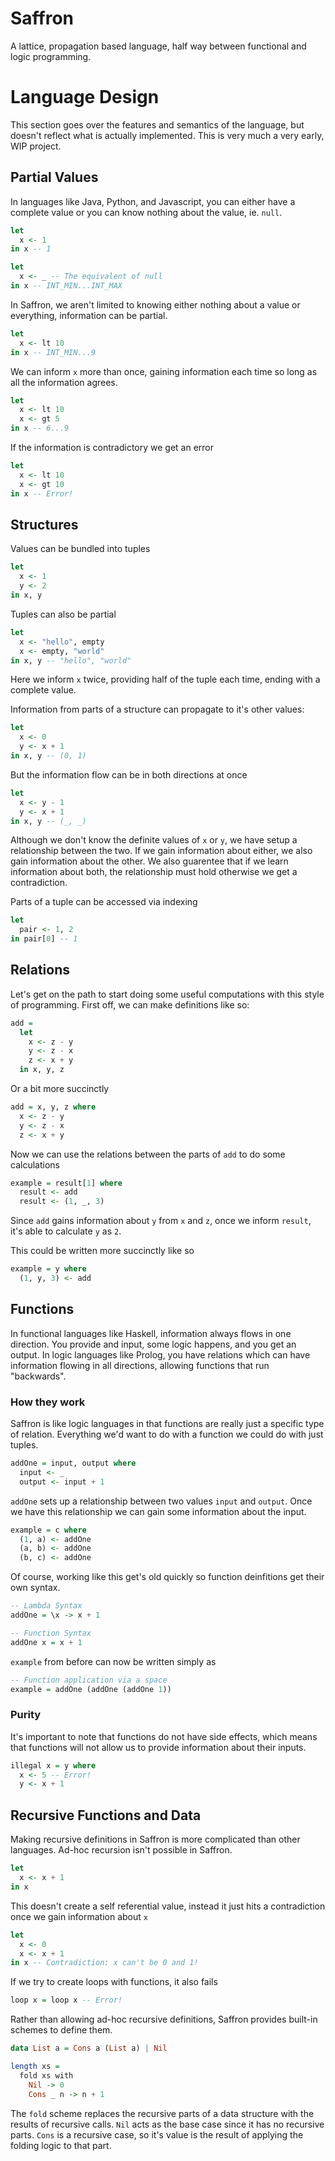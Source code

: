 # Saffron 

A lattice, propagation based language, half way between functional and logic programming.

# Language Design 

This section goes over the features and semantics of the language, but doesn't reflect what is actually implemented. This is very much a very early, WIP project.

## Partial Values 

In languages like Java, Python, and Javascript, you can either have a complete value
or you can know nothing about the value, ie. `null`. 

```haskell
let 
  x <- 1
in x -- 1
```

```haskell
let 
  x <- _ -- The equivalent of null
in x -- INT_MIN...INT_MAX
```

In Saffron, we aren't limited to knowing either nothing about a value
or everything, information can be partial.

```haskell
let
  x <- lt 10
in x -- INT_MIN...9
```

We can inform `x` more than once, gaining information each time so
long as all the information agrees.

```haskell
let 
  x <- lt 10
  x <- gt 5
in x -- 6...9
```

If the information is contradictory we get an error

```haskell
let 
  x <- lt 10
  x <- gt 10
in x -- Error!
```

## Structures

Values can be bundled into tuples

```haskell
let 
  x <- 1
  y <- 2
in x, y
```

Tuples can also be partial

```haskell
let 
  x <- "hello", empty 
  x <- empty, "world" 
in x, y -- "hello", "world"
```

Here we inform `x` twice, providing half of the tuple each time, ending
with a complete value.

Information from parts of a structure can propagate to it's other values:

```haskell
let
  x <- 0 
  y <- x + 1
in x, y -- (0, 1)
```

But the information flow can be in both directions at once

```haskell
let
  x <- y - 1
  y <- x + 1
in x, y -- (_, _)
```

Although we don't know the definite values of `x` or `y`, we have
setup a relationship between the two. If we gain information about
either, we also gain information about the other. We also guarentee
that if we learn information about both, the relationship must hold 
otherwise we get a contradiction.

Parts of a tuple can be accessed via indexing

```haskell
let
  pair <- 1, 2
in pair[0] -- 1
```

## Relations

Let's get on the path to start doing some useful computations with
this style of programming. First off, we can make definitions like so: 

```haskell
add = 
  let 
    x <- z - y
    y <- z - x
    z <- x + y
  in x, y, z
```

Or a bit more succinctly

```haskell
add = x, y, z where
  x <- z - y
  y <- z - x
  z <- x + y
```

Now we can use the relations between the parts of `add` to
do some calculations 

```haskell
example = result[1] where
  result <- add 
  result <- (1, _, 3)
```

Since `add` gains information about `y` from `x` and `z`,
once we inform `result`, it's able to calculate `y` as `2`. 

This could be written more succinctly like so

```haskell
example = y where
  (1, y, 3) <- add 
```

## Functions

In functional languages like Haskell, information always flows in
one direction. You provide and input, some logic happens, and you
get an output. In logic languages like Prolog, you have relations 
which can have information flowing in all directions, allowing 
functions that run "backwards". 

### How they work 

Saffron is like logic languages in that functions are really just
a specific type of relation. Everything we'd want to do with a 
function we could do with just tuples.

```haskell
addOne = input, output where 
  input <- _ 
  output <- input + 1
```

`addOne` sets up a relationship between two values `input` and `output`. 
Once we have this relationship we can gain some information about the
input.

```haskell
example = c where
  (1, a) <- addOne
  (a, b) <- addOne
  (b, c) <- addOne
``` 

Of course, working like this get's old quickly so function deinfitions
get their own syntax. 

```haskell
-- Lambda Syntax
addOne = \x -> x + 1

-- Function Syntax
addOne x = x + 1
```

`example` from before can now be written simply as

```haskell
-- Function application via a space
example = addOne (addOne (addOne 1))
```

### Purity

It's important to note that functions do not have side effects, 
which means that functions will not allow us to provide information
about their inputs. 

```haskell
illegal x = y where
  x <- 5 -- Error!
  y <- x + 1
```

## Recursive Functions and Data

Making recursive definitions in Saffron is more complicated than
other languages.  Ad-hoc recursion isn't possible in Saffron.

```haskell
let
  x <- x + 1
in x 
```

This doesn't create a self referential value, instead it just 
hits a contradiction once we gain information about `x`

```haskell
let
  x <- 0
  x <- x + 1 
in x -- Contradiction: x can't be 0 and 1!
```

If we try to create loops with functions, it also fails

```haskell
loop x = loop x -- Error!
```

Rather than allowing ad-hoc recursive definitions, Saffron provides
built-in schemes to define them.

```haskell
data List a = Cons a (List a) | Nil

length xs = 
  fold xs with 
    Nil -> 0
    Cons _ n -> n + 1
```

The `fold` scheme replaces the recursive parts of a data structure
with the results of recursive calls. `Nil` acts as the base case
since it has no recursive parts. `Cons` is a recursive case, so it's
value is the result of applying the folding logic to that part. 